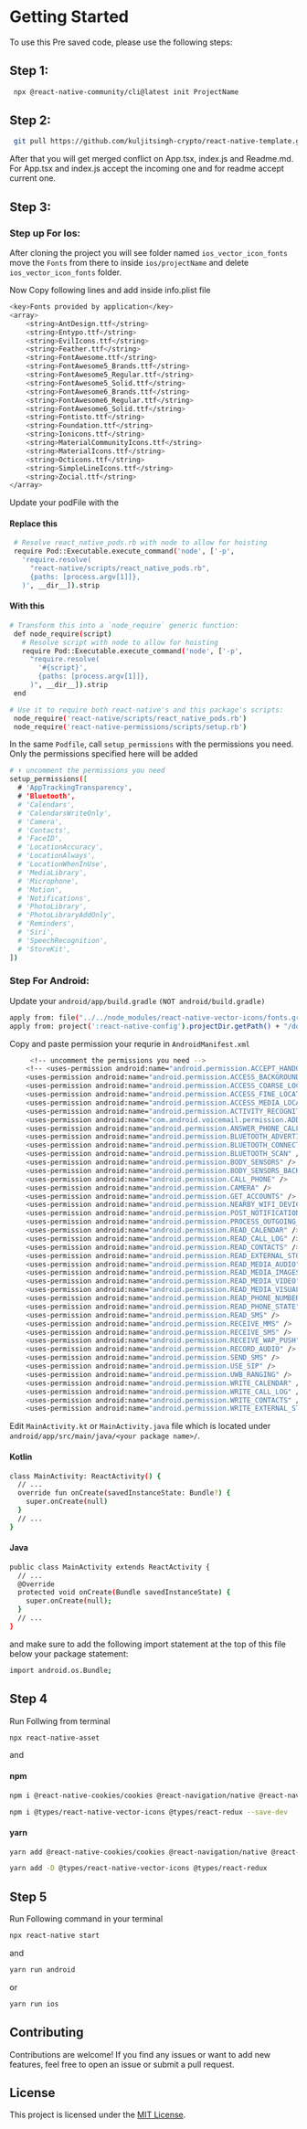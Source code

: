 
# Getting Started
 To use this Pre saved code, please use the following steps:

 ## Step 1: 
 ```bash
  npx @react-native-community/cli@latest init ProjectName
 ```

## Step 2: 
 ```bash
  git pull https://github.com/kuljitsingh-crypto/react-native-template.git --allow-unrelated-histories
 ```
After that you will get merged conflict on App.tsx, index.js and Readme.md. For App.tsx and index.js accept the incoming one and for readme accept current one.

## Step 3:

### Step up For Ios:
After cloning the project you will see folder named `ios_vector_icon_fonts` move the `Fonts` from there to inside `ios/projectName` and delete  `ios_vector_icon_fonts` folder.

Now Copy following lines and add inside info.plist file

```bash
<key>Fonts provided by application</key>
<array>
	<string>AntDesign.ttf</string>
	<string>Entypo.ttf</string>
	<string>EvilIcons.ttf</string>
	<string>Feather.ttf</string>
	<string>FontAwesome.ttf</string>
	<string>FontAwesome5_Brands.ttf</string>
	<string>FontAwesome5_Regular.ttf</string>
	<string>FontAwesome5_Solid.ttf</string>
	<string>FontAwesome6_Brands.ttf</string>
	<string>FontAwesome6_Regular.ttf</string>
	<string>FontAwesome6_Solid.ttf</string>
	<string>Fontisto.ttf</string>
	<string>Foundation.ttf</string>
	<string>Ionicons.ttf</string>
	<string>MaterialCommunityIcons.ttf</string>
	<string>MaterialIcons.ttf</string>
	<string>Octicons.ttf</string>
	<string>SimpleLineIcons.ttf</string>
	<string>Zocial.ttf</string>
</array> 
```
Update your podFile with the

#### Replace this 
```bash
 # Resolve react_native_pods.rb with node to allow for hoisting
 require Pod::Executable.execute_command('node', ['-p',
   'require.resolve(
     "react-native/scripts/react_native_pods.rb",
     {paths: [process.argv[1]]},
   )', __dir__]).strip
```
#### With  this

``` bash
# Transform this into a `node_require` generic function:
 def node_require(script)
   # Resolve script with node to allow for hoisting
   require Pod::Executable.execute_command('node', ['-p',
     "require.resolve(
       '#{script}',
       {paths: [process.argv[1]]},
     )", __dir__]).strip
 end

# Use it to require both react-native's and this package's scripts:
 node_require('react-native/scripts/react_native_pods.rb')
 node_require('react-native-permissions/scripts/setup.rb')
```

In the same `Podfile`, call `setup_permissions` with the permissions you need. Only the permissions specified here will be added

```bash
# ⬇️ uncomment the permissions you need
setup_permissions([
  # 'AppTrackingTransparency',
  # 'Bluetooth',
  # 'Calendars',
  # 'CalendarsWriteOnly',
  # 'Camera',
  # 'Contacts',
  # 'FaceID',
  # 'LocationAccuracy',
  # 'LocationAlways',
  # 'LocationWhenInUse',
  # 'MediaLibrary',
  # 'Microphone',
  # 'Motion',
  # 'Notifications',
  # 'PhotoLibrary',
  # 'PhotoLibraryAddOnly',
  # 'Reminders',
  # 'Siri',
  # 'SpeechRecognition',
  # 'StoreKit',
]) 
``` 

### Step For Android:

Update your `android/app/build.gradle` `(NOT android/build.gradle)`

```bash
apply from: file("../../node_modules/react-native-vector-icons/fonts.gradle")
apply from: project(':react-native-config').projectDir.getPath() + "/dotenv.gradle" 
```


Copy and paste permission your requrie in `AndroidManifest.xml`

```bash
     <!-- uncomment the permissions you need -->
    <!-- <uses-permission android:name="android.permission.ACCEPT_HANDOVER" />
    <uses-permission android:name="android.permission.ACCESS_BACKGROUND_LOCATION" />
    <uses-permission android:name="android.permission.ACCESS_COARSE_LOCATION" />
    <uses-permission android:name="android.permission.ACCESS_FINE_LOCATION" />
    <uses-permission android:name="android.permission.ACCESS_MEDIA_LOCATION" />
    <uses-permission android:name="android.permission.ACTIVITY_RECOGNITION" />
    <uses-permission android:name="com.android.voicemail.permission.ADD_VOICEMAIL" />
    <uses-permission android:name="android.permission.ANSWER_PHONE_CALLS" />
    <uses-permission android:name="android.permission.BLUETOOTH_ADVERTISE" />
    <uses-permission android:name="android.permission.BLUETOOTH_CONNECT" />
    <uses-permission android:name="android.permission.BLUETOOTH_SCAN" />
    <uses-permission android:name="android.permission.BODY_SENSORS" />
    <uses-permission android:name="android.permission.BODY_SENSORS_BACKGROUND" />
    <uses-permission android:name="android.permission.CALL_PHONE" />
    <uses-permission android:name="android.permission.CAMERA" />
    <uses-permission android:name="android.permission.GET_ACCOUNTS" />
    <uses-permission android:name="android.permission.NEARBY_WIFI_DEVICES" />
    <uses-permission android:name="android.permission.POST_NOTIFICATIONS" />
    <uses-permission android:name="android.permission.PROCESS_OUTGOING_CALLS" />
    <uses-permission android:name="android.permission.READ_CALENDAR" />
    <uses-permission android:name="android.permission.READ_CALL_LOG" />
    <uses-permission android:name="android.permission.READ_CONTACTS" />
    <uses-permission android:name="android.permission.READ_EXTERNAL_STORAGE" />
    <uses-permission android:name="android.permission.READ_MEDIA_AUDIO" />
    <uses-permission android:name="android.permission.READ_MEDIA_IMAGES" />
    <uses-permission android:name="android.permission.READ_MEDIA_VIDEO" />
    <uses-permission android:name="android.permission.READ_MEDIA_VISUAL_USER_SELECTED" />
    <uses-permission android:name="android.permission.READ_PHONE_NUMBERS" />
    <uses-permission android:name="android.permission.READ_PHONE_STATE" />
    <uses-permission android:name="android.permission.READ_SMS" />
    <uses-permission android:name="android.permission.RECEIVE_MMS" />
    <uses-permission android:name="android.permission.RECEIVE_SMS" />
    <uses-permission android:name="android.permission.RECEIVE_WAP_PUSH" />
    <uses-permission android:name="android.permission.RECORD_AUDIO" />
    <uses-permission android:name="android.permission.SEND_SMS" />
    <uses-permission android:name="android.permission.USE_SIP" />
    <uses-permission android:name="android.permission.UWB_RANGING" />
    <uses-permission android:name="android.permission.WRITE_CALENDAR" />
    <uses-permission android:name="android.permission.WRITE_CALL_LOG" />
    <uses-permission android:name="android.permission.WRITE_CONTACTS" />
    <uses-permission android:name="android.permission.WRITE_EXTERNAL_STORAGE" /> -->
```

Edit  `MainActivity.kt` or `MainActivity.java` file which is located under `android/app/src/main/java/<your package name>/`.

#### Kotlin
```bash
class MainActivity: ReactActivity() {
  // ...
  override fun onCreate(savedInstanceState: Bundle?) {
    super.onCreate(null)
  }
  // ...
}
```
#### Java
```bash
public class MainActivity extends ReactActivity {
  // ...
  @Override
  protected void onCreate(Bundle savedInstanceState) {
    super.onCreate(null);
  }
  // ...
}
```
and make sure to add the following import statement at the top of this file below your package statement:

```bash
import android.os.Bundle; 
```

## Step 4
 Run Follwing from  terminal
 ```bash
 npx react-native-asset
 ```
 and 

#### npm
 ```bash
 npm i @react-native-cookies/cookies @react-navigation/native @react-navigation/native-stack @reduxjs/toolkit i18next native-form react-i18next react-native-config react-native-encrypted-storage react-native-permissions react-native-safe-area-context react-native-screens react-native-svg react-native-url-polyfill react-native-vector-icons react-redux
 ```
```bash
npm i @types/react-native-vector-icons @types/react-redux --save-dev
```
#### yarn
  ```bash
 yarn add @react-native-cookies/cookies @react-navigation/native @react-navigation/native-stack @reduxjs/toolkit i18next native-form react-i18next react-native-config react-native-encrypted-storage react-native-permissions react-native-safe-area-context react-native-screens react-native-svg react-native-url-polyfill react-native-vector-icons react-redux 
 ```
 ```bash
 yarn add -D @types/react-native-vector-icons @types/react-redux 
 ```

## Step 5
Run Following command in your terminal
```bash
npx react-native start
```
and 
```bash
yarn run android
```
or 

```bash
yarn run ios
```

## Contributing

Contributions are welcome! If you find any issues or want to add new features, feel free to open an issue or submit a pull request.

## License

This project is licensed under the [MIT License](LICENSE).
